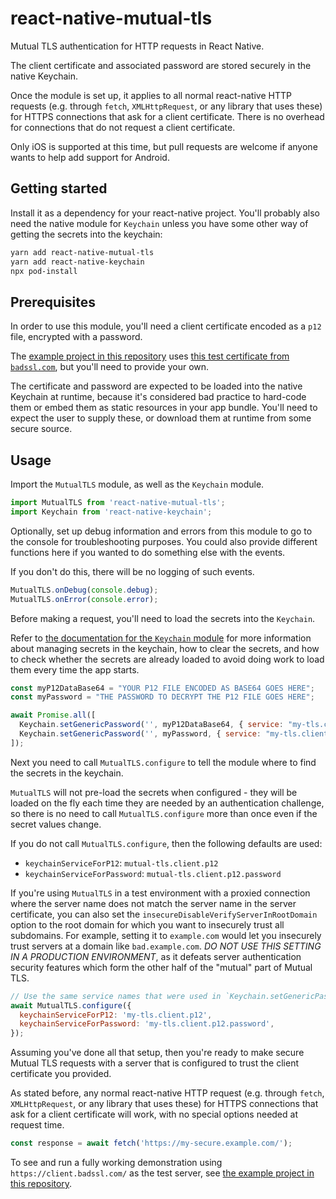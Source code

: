 # react-native-mutual-tls

Mutual TLS authentication for HTTP requests in React Native.

The client certificate and associated password are stored securely in the native Keychain.

Once the module is set up, it applies to all normal react-native HTTP requests (e.g. through `fetch`, `XMLHttpRequest`, or any library that uses these) for HTTPS connections that ask for a client certificate. There is no overhead for connections that do not request a client certificate.

Only iOS is supported at this time, but pull requests are welcome if anyone wants to help add support for Android.

## Getting started

Install it as a dependency for your react-native project. You'll probably also need the native module for `Keychain` unless you have some other way of getting the secrets into the keychain:

```sh
yarn add react-native-mutual-tls
yarn add react-native-keychain
npx pod-install
```

## Prerequisites

In order to use this module, you'll need a client certificate encoded as a `p12` file, encrypted with a password.

The [example project in this repository](./example) uses [this test certificate from `badssl.com`](https://badssl.com/download/), but you'll need to provide your own.

The certificate and password are expected to be loaded into the native Keychain at runtime, because it's considered bad practice to hard-code them or embed them as static resources in your app bundle. You'll need to expect the user to supply these, or download them at runtime from some secure source.

## Usage

Import the `MutualTLS` module, as well as the `Keychain` module.

```javascript
import MutualTLS from 'react-native-mutual-tls';
import Keychain from 'react-native-keychain';
```

Optionally, set up debug information and errors from this module to go to the console for troubleshooting purposes. You could also provide different functions here if you wanted to do something else with the events.

If you don't do this, there will be no logging of such events.

```javascript
MutualTLS.onDebug(console.debug);
MutualTLS.onError(console.error);
```

Before making a request, you'll need to load the secrets into the `Keychain`.

Refer to [the documentation for the `Keychain` module](https://github.com/oblador/react-native-keychain) for more information about managing secrets in the keychain, how to clear the secrets, and how to check whether the secrets are already loaded to avoid doing work to load them every time the app starts.

```javascript
const myP12DataBase64 = "YOUR P12 FILE ENCODED AS BASE64 GOES HERE";
const myPassword = "THE PASSWORD TO DECRYPT THE P12 FILE GOES HERE";

await Promise.all([
  Keychain.setGenericPassword('', myP12DataBase64, { service: "my-tls.client.p12" }),
  Keychain.setGenericPassword('', myPassword, { service: "my-tls.client.p12.password" }),
]);
```

Next you need to call `MutualTLS.configure` to tell the module where to find the secrets in the keychain.

`MutualTLS` will not pre-load the secrets when configured - they will be loaded on the fly each time they are needed by an authentication challenge, so there is no need to call `MutualTLS.configure` more than once even if the secret values change.

If you do not call `MutualTLS.configure`, then the following defaults are used:
- `keychainServiceForP12`: `mutual-tls.client.p12`
- `keychainServiceForPassword`: `mutual-tls.client.p12.password`

If you're using `MutualTLS` in a test environment with a proxied connection where the server name does not match the server name in the server certificate, you can also set the `insecureDisableVerifyServerInRootDomain` option to the root domain for which you want to insecurely trust all subdomains. For example, setting it to `example.com` would let you insecurely trust servers at a domain like `bad.example.com`. _DO NOT USE THIS SETTING IN A PRODUCTION ENVIRONMENT_, as it defeats server authentication security features which form the other half of the "mutual" part of Mutual TLS.

```javascript
// Use the same service names that were used in `Keychain.setGenericPassword`
await MutualTLS.configure({
  keychainServiceForP12: 'my-tls.client.p12',
  keychainServiceForPassword: 'my-tls.client.p12.password',
});
```

Assuming you've done all that setup, then you're ready to make secure Mutual TLS requests with a server that is configured to trust the client certificate you provided.

As stated before, any normal react-native HTTP request (e.g. through `fetch`, `XMLHttpRequest`, or any library that uses these) for HTTPS connections that ask for a client certificate will work, with no special options needed at request time.

```javascript
const response = await fetch('https://my-secure.example.com/');
```

To see and run a fully working demonstration using `https://client.badssl.com/` as the test server, see [the example project in this repository](./example).
